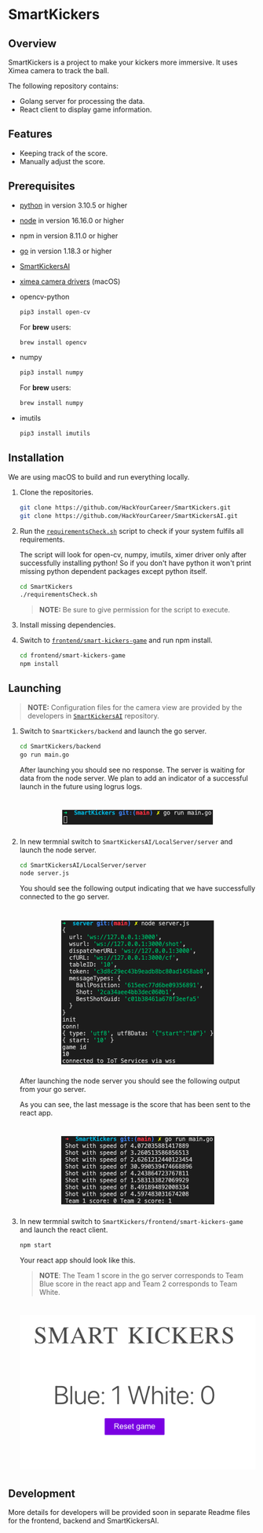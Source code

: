 # SmartKickers

## Overview

SmartKickers is a project to make your kickers more immersive. It uses Ximea camera to track the ball.

The following repository contains:

- Golang server for processing the data.
- React client to display game information.

## Features

- Keeping track of the score.
- Manually adjust the score.

## Prerequisites

- [python](https://www.python.org/downloads/macos/) in version 3.10.5 or higher
- [node](https://nodejs.org/en/download/) in version 16.16.0 or higher
- npm in version 8.11.0 or higher
- [go](https://go.dev/dl/) in version 1.18.3 or higher
- [SmartKickersAI](https://github.com/HackYourCareer/SmartKickersAI)
- [ximea camera drivers](https://www.ximea.com/support/wiki/apis/ximea_macos_software_package) (macOS)
- opencv-python

  ```bash
  pip3 install open-cv
  ```

  For **brew** users:

  ```bash
  brew install opencv
  ```

- numpy

  ```bash
  pip3 install numpy
  ```

  For **brew** users:

  ```bash
  brew install numpy
  ```

- imutils

  ```bash
  pip3 install imutils
  ```

## Installation

We are using macOS to build and run everything locally.

1. Clone the repositories.

   ```bash
   git clone https://github.com/HackYourCareer/SmartKickers.git
   git clone https://github.com/HackYourCareer/SmartKickersAI.git
   ```

2. Run the [`requirementsCheck.sh`](requirementsCheck.sh) script to check if your system fulfils all requirements.

   The script will look for open-cv, numpy, imutils, ximer driver only after successfully installing python! So if you don't have python it won't print missing python dependent packages except python itself.

   ```bash
   cd SmartKickers
   ./requirementsCheck.sh
   ```

   > **NOTE:** Be sure to give permission for the script to execute.

3. Install missing dependencies.

4. Switch to [`frontend/smart-kickers-game`](frontend/smart-kickers-game) and run npm install.

   ```bash
   cd frontend/smart-kickers-game
   npm install
   ```

## Launching

> **NOTE:** Configuration files for the camera view are provided by the developers in [`SmartKickersAI`](https://github.com/HackYourCareer/SmartKickersAI/tree/main/LocalServer) repository.

1. Switch to `SmartKickers/backend` and launch the go server.

   ```bash
   cd SmartKickers/backend
   go run main.go
   ```

   After launching you should see no response. The server is waiting for data from the node server. We plan to add an indicator of a successful launch in the future using logrus logs.

   <h1 align="center">
       <img src="assets/goLaunch.png">
   </h1>

2. In new termnial switch to `SmartKickersAI/LocalServer/server` and launch the node server.

   ```bash
   cd SmartKickersAI/LocalServer/server
   node server.js
   ```

   You should see the following output indicating that we have successfully connected to the go server.

   <h1 align="center">
       <img src="assets/nodeLaunch.png">
   </h1>

   After launching the node server you should see the following output from your go server.

   As you can see, the last message is the score that has been sent to the react app.

   <h1 align="center">
       <img src="assets/goWithNode.png">
   </h1>

3. In new termnial switch to `SmartKickers/frontend/smart-kickers-game` and launch the react client.

   ```bash
   npm start
   ```

   Your react app should look like this.

   > **NOTE**: The Team 1 score in the go server corresponds to Team Blue score in the react app and Team 2 corresponds to Team White.

   <h1 align="center">
       <img src="assets/reactApp.png">
   </h1>

## Development

More details for developers will be provided soon in separate Readme files for the frontend, backend and SmartKickersAI.
